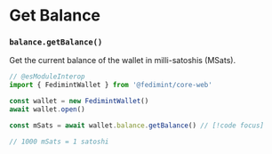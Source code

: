 # Get Balance

### `balance.getBalance()`

Get the current balance of the wallet in milli-satoshis (MSats).

```ts twoslash
// @esModuleInterop
import { FedimintWallet } from '@fedimint/core-web'

const wallet = new FedimintWallet()
await wallet.open()

const mSats = await wallet.balance.getBalance() // [!code focus]

// 1000 mSats = 1 satoshi
```
